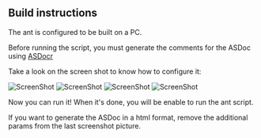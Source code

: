 Build instructions
------------------

The ant is configured to be built on a PC.

Before running the script, you must generate the comments for the ASDoc using [ASDocr](http://gskinner.com/blog/archives/2010/05/asdocr_update_f_1.html)

Take a look on the screen shot to know how to configure it:


![ScreenShot](http://aymericlamboley.fr/blog/wp-content/uploads/2013/06/Capture0.PNG)
![ScreenShot](http://aymericlamboley.fr/blog/wp-content/uploads/2013/06/Capture1.PNG)
![ScreenShot](http://aymericlamboley.fr/blog/wp-content/uploads/2013/06/Capture2.PNG)
![ScreenShot](http://aymericlamboley.fr/blog/wp-content/uploads/2013/06/Capture3.PNG)

Now you can run it! When it's done, you will be enable to run the ant script.

If you want to generate the ASDoc in a html format, remove the additional params from the last screenshot picture.
